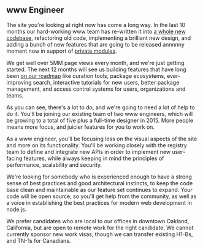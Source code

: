 ## www Engineer

The site you're looking at right now has come a long way. In the last 10 months our hard-working www team has re-written it into [a whole new codebase](https://github.com/npm/newww), refactoring old code, implementing a brilliant new design, and adding a bunch of new features that are going to be released annnnny moment now in support of [private modules](/private-modules). 

We get well over 5MM page views every month, and we're just getting started. The next 12 months will see us building features that have long been [on our roadmap](http://blog.npmjs.org/post/94662089625/the-future-of-the-npm-website-lets-map-this) like curation tools, package ecosystems, ever-improving search, interactive tutorials for new users, better package management, and access control systems for users, organizations and teams.

As you can see, there's a lot to do, and we're going to need a lot of help to do it. You'll be joining our existing team of two www engineers, which will be growing to a total of five plus a full-time designer in 2015. More people means more focus, and juicier features for you to work on.

As a www engineer, you'll be focusing less on the visual aspects of the site and more on its functionality. You'll be working closely with the registry team to define and integrate new APIs in order to implement new user-facing features, while always keeping in mind the principles of performance, scalability and security.

We're looking for somebody who is experienced enough to have a strong sense of best practices and good architectural instincts, to keep the code base clean and maintainable as our feature set continues to expand. Your code will be open source, so you'll get help from the community, as well as a voice in establishing the best practices for modern web development in node.js.

We prefer candidates who are local to our offices in downtown Oakland, California, but are open to remote work for the right candidate. We cannot currently sponsor new work visas, though we can transfer existing H1-Bs, and TN-1s for Canadians.
